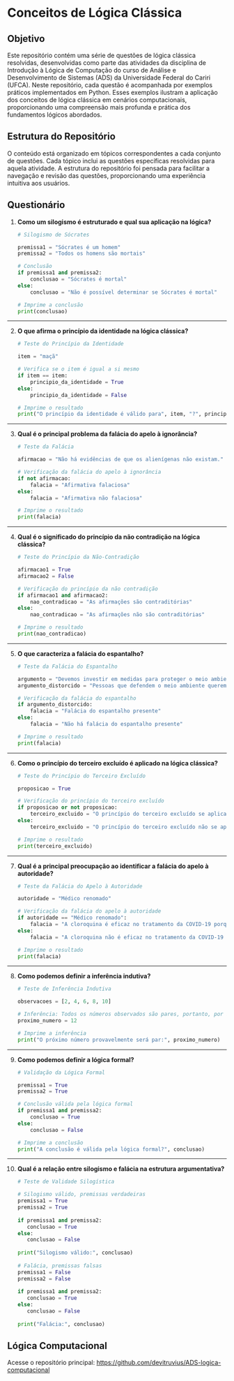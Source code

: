 # Conceitos de Lógica Clássica

## Objetivo

Este repositório contém uma série de questões de lógica clássica resolvidas, desenvolvidas como parte das atividades da disciplina de Introdução à Lógica de Computação do curso de Análise e Desenvolvimento de Sistemas (ADS) da Universidade Federal do Cariri (UFCA). Neste repositório, cada questão é acompanhada por exemplos práticos implementados em Python. Esses exemplos ilustram a aplicação dos conceitos de lógica clássica em cenários computacionais, proporcionando uma compreensão mais profunda e prática dos fundamentos lógicos abordados.

## Estrutura do Repositório

O conteúdo está organizado em tópicos correspondentes a cada conjunto de questões. Cada tópico inclui as questões específicas resolvidas para aquela atividade. A estrutura do repositório foi pensada para facilitar a navegação e revisão das questões, proporcionando uma experiência intuitiva aos usuários.

## Questionário

1. **Como um silogismo é estruturado e qual sua aplicação na lógica?**

   ```python
   # Silogismo de Sócrates
   
   premissa1 = "Sócrates é um homem"
   premissa2 = "Todos os homens são mortais"
   
   # Conclusão
   if premissa1 and premissa2:
       conclusao = "Sócrates é mortal"
   else:
       conclusao = "Não é possível determinar se Sócrates é mortal"
   
   # Imprime a conclusão
   print(conclusao)
<hr>

2. **O que afirma o princípio da identidade na lógica clássica?**

   ```python
   # Teste do Princípio da Identidade
   
   item = "maçã"
   
   # Verifica se o item é igual a si mesmo
   if item == item:
       principio_da_identidade = True
   else:
       principio_da_identidade = False
   
   # Imprime o resultado
   print("O princípio da identidade é válido para", item, "?", principio_da_identidade)
<hr>

3. **Qual é o principal problema da falácia do apelo à ignorância?**

   ```python
   # Teste da Falácia
   
   afirmacao = "Não há evidências de que os alienígenas não existam."
   
   # Verificação da falácia do apelo à ignorância
   if not afirmacao:
       falacia = "Afirmativa falaciosa"
   else:
       falacia = "Afirmativa não falaciosa"
   
   # Imprime o resultado
   print(falacia)
<hr>

4. **Qual é o significado do princípio da não contradição na lógica clássica?**

   ```python
   # Teste do Princípio da Não-Contradição
   
   afirmacao1 = True
   afirmacao2 = False
   
   # Verificação do princípio da não contradição
   if afirmacao1 and afirmacao2:
       nao_contradicao = "As afirmações são contraditórias"
   else:
       nao_contradicao = "As afirmações não são contraditórias"
   
   # Imprime o resultado
   print(nao_contradicao)
<hr>

5. **O que caracteriza a falácia do espantalho?**

   ```python
   # Teste da Falácia do Espantalho
   
   argumento = "Devemos investir em medidas para proteger o meio ambiente."
   argumento_distorcido = "Pessoas que defendem o meio ambiente querem parar todo o desenvolvimento econômico."
   
   # Verificação da falácia do espantalho
   if argumento_distorcido:
       falacia = "Falácia do espantalho presente"
   else:
       falacia = "Não há falácia do espantalho presente"
   
   # Imprime o resultado
   print(falacia)
<hr>
  
6. **Como o princípio do terceiro excluído é aplicado na lógica clássica?**

   ```python
   # Teste do Princípio do Terceiro Excluído
   
   proposicao = True
   
   # Verificação do princípio do terceiro excluído
   if proposicao or not proposicao:
       terceiro_excluido = "O princípio do terceiro excluído se aplica"
   else:
       terceiro_excluido = "O princípio do terceiro excluído não se aplica"
   
   # Imprime o resultado
   print(terceiro_excluido)
<hr>
  
7. **Qual é a principal preocupação ao identificar a falácia do apelo à autoridade?**

   ```python
   # Teste da Falácia do Apelo à Autoridade
   
   autoridade = "Médico renomado"
   
   # Verificação da falácia do apelo à autoridade
   if autoridade == "Médico renomado":
       falacia = "A cloroquina é eficaz no tratamento da COVID-19 porque um médico renomado disse."
   else:
       falacia = "A cloroquina não é eficaz no tratamento da COVID-19 apenas porque um médico renomado disse."
   
   # Imprime o resultado
   print(falacia)
<hr>

8. **Como podemos definir a inferência indutiva?**

   ```python
   # Teste de Inferência Indutiva
   
   observacoes = [2, 4, 6, 8, 10]
   
   # Inferência: Todos os números observados são pares, portanto, por indução, o próximo número também será par
   proximo_numero = 12
   
   # Imprime a inferência
   print("O próximo número provavelmente será par:", proximo_numero)
<hr>

9. **Como podemos definir a lógica formal?**

   ```python
   # Validação da Lógica Formal
   
   premissa1 = True
   premissa2 = True
   
   # Conclusão válida pela lógica formal
   if premissa1 and premissa2:
       conclusao = True
   else:
       conclusao = False
   
   # Imprime a conclusão
   print("A conclusão é válida pela lógica formal?", conclusao)
<hr>

10. **Qual é a relação entre silogismo e falácia na estrutura argumentativa?**

    ```python
    # Teste de Validade Silogística
    
    # Silogismo válido, premissas verdadeiras
    premissa1 = True
    premissa2 = True
   
    if premissa1 and premissa2:
       conclusao = True
    else:
       conclusao = False
   
    print("Silogismo válido:", conclusao)
   
    # Falácia, premissas falsas
    premissa1 = False
    premissa2 = False
   
    if premissa1 and premissa2:
       conclusao = True
    else:
       conclusao = False
   
    print("Falácia:", conclusao)

## Lógica Computacional

Acesse o repositório principal: https://github.com/devitruvius/ADS-logica-computacional

